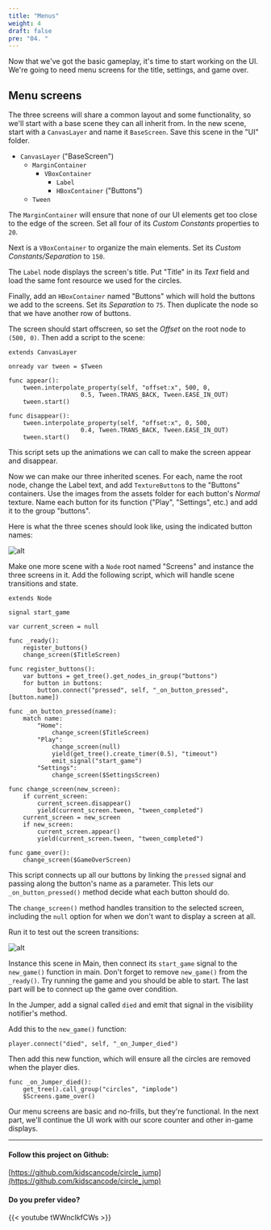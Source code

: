 ```yaml
---
title: "Menus"
weight: 4
draft: false
pre: "04. "
---
```


Now that we've got the basic gameplay, it's time to start working on the UI. We're going to need menu screens for the title, settings, and game over.

## Menu screens

The three screens will share a common layout and some functionality, so we'll start with a base scene they can all inherit from. In the new scene, start with a `CanvasLayer` and name it `BaseScreen`. Save this scene in the "UI" folder.

* `CanvasLayer` ("BaseScreen")
  * `MarginContainer`
    * `VBoxContainer`
      * `Label`
      * `HBoxContainer` ("Buttons")
  * `Tween`

The `MarginContainer` will ensure that none of our UI elements get too close to the edge of the screen. Set all four of its _Custom Constants_ properties to `20`.

Next is a `VBoxContainer` to organize the main elements. Set its _Custom Constants/Separation_ to `150`.

The `Label` node displays the screen's title. Put "Title" in its _Text_ field and load the same font resource we used for the circles.

Finally, add an `HBoxContainer` named "Buttons" which will hold the buttons we add to the screens. Set its _Separation_ to `75`. Then duplicate the node so that we have another row of buttons.

The screen should start offscreen, so set the _Offset_ on the root node to `(500, 0)`. Then add a script to the scene:

```gdscript
extends CanvasLayer

onready var tween = $Tween

func appear():
    tween.interpolate_property(self, "offset:x", 500, 0,
                    0.5, Tween.TRANS_BACK, Tween.EASE_IN_OUT)
    tween.start()

func disappear():
    tween.interpolate_property(self, "offset:x", 0, 500,
                    0.4, Tween.TRANS_BACK, Tween.EASE_IN_OUT)
    tween.start()
```

This script sets up the animations we can call to make the screen appear and disappear.

Now we can make our three inherited scenes. For each, name the root node, change the Label text, and add `TextureButton`s to the "Buttons" containers. Use the images from the assets folder for each button's _Normal_ texture. Name each button for its function ("Play", "Settings", etc.) and add it to the group "buttons".

Here is what the three scenes should look like, using the indicated button names:

![alt](/godot_recipes/img/cj_04_01.png)

Make one more scene with a `Node` root named "Screens" and instance the three screens in it. Add the following script, which will handle scene transitions and state.

```gdscript
extends Node

signal start_game

var current_screen = null

func _ready():
    register_buttons()
    change_screen($TitleScreen)

func register_buttons():
    var buttons = get_tree().get_nodes_in_group("buttons")
    for button in buttons:
        button.connect("pressed", self, "_on_button_pressed", [button.name])

func _on_button_pressed(name):
    match name:
        "Home":
            change_screen($TitleScreen)
        "Play":
            change_screen(null)
            yield(get_tree().create_timer(0.5), "timeout")
            emit_signal("start_game")
        "Settings":
            change_screen($SettingsScreen)

func change_screen(new_screen):
    if current_screen:
        current_screen.disappear()
        yield(current_screen.tween, "tween_completed")
    current_screen = new_screen
    if new_screen:
        current_screen.appear()
        yield(current_screen.tween, "tween_completed")

func game_over():
    change_screen($GameOverScreen)
```

This script connects up all our buttons by linking the `pressed` signal and passing along the button's name as a parameter. This lets our `_on_button_pressed()` method decide what each button should do.

The `change_screen()` method handles transition to the selected screen, including the `null` option for when we don't want to display a screen at all.

Run it to test out the screen transitions:

![alt](/godot_recipes/img/cj_04_02.gif)

Instance this scene in Main, then connect its `start_game` signal to the `new_game()` function in main. Don't forget to remove `new_game()` from the `_ready()`. Try running the game and you should be able to start. The last part will be to connect up the game over condition.

In the Jumper, add a signal called `died` and emit that signal in the visibility notifier's method.

Add this to the `new_game()` function:

```gdscript
player.connect("died", self, "_on_Jumper_died")
```

Then add this new function, which will ensure all the circles are removed when the player dies.

```gdscript
func _on_Jumper_died():
    get_tree().call_group("circles", "implode")
    $Screens.game_over()
```

Our menu screens are basic and no-frills, but they're functional. In the next part, we'll continue the UI work with our score counter and other in-game displays.

----------

#### Follow this project on Github:

[https://github.com/kidscancode/circle_jump](https://github.com/kidscancode/circle_jump)

#### Do you prefer video?

{{< youtube tWWncIkfCWs >}}